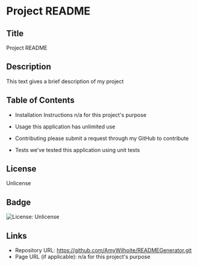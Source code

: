 # Project README
  
## Title 
Project README

## Description
This text gives a brief description of my project

## Table of Contents

* Installation Instructions 
n/a for this project's purpose

* Usage
this application has unlimited use

* Contributing
 please submit a request through my GitHub to contribute
 
* Tests
we’ve tested this application using unit tests

## License
Unlicense

## Badge
![License: Unlicense](https://img.shields.io/badge/license-Unlicense-blue.svg)

## Links
* Repository URL: https://github.com/AmyWilhoite/READMEGenerator.git
* Page URL (if applicable): n/a for this project's purpose
